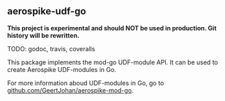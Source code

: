 
## aerospike-udf-go

**This project is experimental and should NOT be used in production. Git history will be rewritten.**

TODO: godoc, travis, coveralls

This package implements the mod-go UDF-module API. It can be used to create Aerospike UDF-modules in Go.

For more information aboud UDF-modules in Go, go to [github.com/GeertJohan/aerospike-mod-go](https://github.com/GeertJohan/aerospike-mod-go).